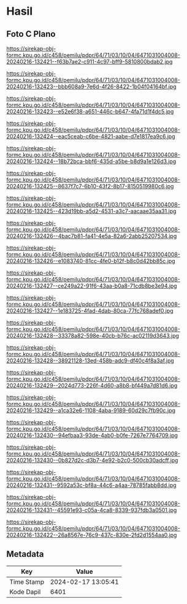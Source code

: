 # Hasil

## Foto C Plano

https://sirekap-obj-formc.kpu.go.id/c458/pemilu/pdpr/64/71/03/10/04/6471031004008-20240216-132421--f63b7ae2-c911-4c97-bff9-5810800bdab2.jpg

https://sirekap-obj-formc.kpu.go.id/c458/pemilu/pdpr/64/71/03/10/04/6471031004008-20240216-132423--bbb608a9-7e6d-4f26-8422-1b04f04164bf.jpg

https://sirekap-obj-formc.kpu.go.id/c458/pemilu/pdpr/64/71/03/10/04/6471031004008-20240216-132423--e52e6f38-a651-446c-b647-4fa71d1f4dc5.jpg

https://sirekap-obj-formc.kpu.go.id/c458/pemilu/pdpr/64/71/03/10/04/6471031004008-20240216-132424--eac5ceab-c6be-4821-aabe-d7e1817ea9c6.jpg

https://sirekap-obj-formc.kpu.go.id/c458/pemilu/pdpr/64/71/03/10/04/6471031004008-20240216-132424--18b72bca-bbf6-435d-a5be-b8d9a1e126d3.jpg

https://sirekap-obj-formc.kpu.go.id/c458/pemilu/pdpr/64/71/03/10/04/6471031004008-20240216-132425--8637f7c7-6b10-43f2-8b17-8150519980c6.jpg

https://sirekap-obj-formc.kpu.go.id/c458/pemilu/pdpr/64/71/03/10/04/6471031004008-20240216-132425--423d19bb-a5d2-4531-a3c7-aacaae35aa31.jpg

https://sirekap-obj-formc.kpu.go.id/c458/pemilu/pdpr/64/71/03/10/04/6471031004008-20240216-132426--4bac7b81-fa41-4e5a-82a6-2abb25207534.jpg

https://sirekap-obj-formc.kpu.go.id/c458/pemilu/pdpr/64/71/03/10/04/6471031004008-20240216-132426--e1083740-81cc-4fe0-b12f-b8c0d42bb85c.jpg

https://sirekap-obj-formc.kpu.go.id/c458/pemilu/pdpr/64/71/03/10/04/6471031004008-20240216-132427--ce249a22-91f6-43aa-b0a8-71cdb8be3e94.jpg

https://sirekap-obj-formc.kpu.go.id/c458/pemilu/pdpr/64/71/03/10/04/6471031004008-20240216-132427--1e183725-4fad-4dab-80ca-77fc768adef0.jpg

https://sirekap-obj-formc.kpu.go.id/c458/pemilu/pdpr/64/71/03/10/04/6471031004008-20240216-132428--33378a82-598e-40cb-b76c-ac02119d3643.jpg

https://sirekap-obj-formc.kpu.go.id/c458/pemilu/pdpr/64/71/03/10/04/6471031004008-20240216-132428--38921128-13ed-458b-adc9-df40c4f8a3af.jpg

https://sirekap-obj-formc.kpu.go.id/c458/pemilu/pdpr/64/71/03/10/04/6471031004008-20240216-132429--2024d773-226f-4d60-a8b8-bf449a7d81d6.jpg

https://sirekap-obj-formc.kpu.go.id/c458/pemilu/pdpr/64/71/03/10/04/6471031004008-20240216-132429--a1ca32e6-1108-4aba-9189-60d29c7fb90c.jpg

https://sirekap-obj-formc.kpu.go.id/c458/pemilu/pdpr/64/71/03/10/04/6471031004008-20240216-132430--94efbaa3-93de-4ab0-b0fe-7267e7764709.jpg

https://sirekap-obj-formc.kpu.go.id/c458/pemilu/pdpr/64/71/03/10/04/6471031004008-20240216-132430--0b827d2c-d3b7-4e92-b2c0-500cb30adcff.jpg

https://sirekap-obj-formc.kpu.go.id/c458/pemilu/pdpr/64/71/03/10/04/6471031004008-20240216-132431--9592a53c-bf8a-44c6-a4aa-78785fabb8dd.jpg

https://sirekap-obj-formc.kpu.go.id/c458/pemilu/pdpr/64/71/03/10/04/6471031004008-20240216-132431--45591e93-c05a-4ca8-8339-937fdb3a0501.jpg

https://sirekap-obj-formc.kpu.go.id/c458/pemilu/pdpr/64/71/03/10/04/6471031004008-20240216-132422--26a8567e-76c9-437c-830e-2fd2d1554aa0.jpg


## Metadata

| Key        | Value               |
| ---------- | ------------------- |
| Time Stamp | 2024-02-17 13:05:41 |
| Kode Dapil | 6401                |




